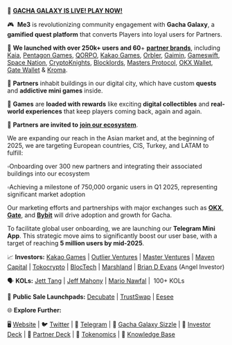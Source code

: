 🎊 [**GACHA GALAXY IS LIVE! PLAY NOW!**](https://gachagalaxy.me3.io/)

🎮  **Me3** is revolutionizing community engagement with **Gacha Galaxy**, a **gamified quest platform** that converts Players into loyal users for Partners.

🎰 **We launched with over 250k+ users and 60**+ [**partner brands**](https://bit.ly/GachaPartnerList), including [Kaia](https://x.com/KaiaChain), [Pentagon Games](https://x.com/PentagonGamesXP), [QORPO](https://x.com/QORPOworld), [Kakao Games](https://x.com/playkakaogames), [Orbler](https://x.com/Orbler1), [Gaimin](https://www.gaimin.gg/), [Gameswift](https://x.com/GameSwift_io), [Space Nation](https://x.com/SpaceNationOL), [CryptoKnights](https://x.com/CryptoknightsHQ), [Blocklords](https://blocklords.com/), [Masters Protocol](https://www.masterprotocol.xyz/), [OKX Wallet](https://www.okx.com/web3), [Gate Wallet](https://www.gate.io/) & [Kroma](https://kroma.network/).

💼 **Partners** inhabit buildings in our digital city, which have custom **quests** and **addictive mini games** inside.

🎁 **Games** are **loaded with rewards** like exciting **digital collectibles** and **real-world experiences** that keep players coming back, again and again.

🤝 **Partners are invited to** [**join our ecosystem**](https://airtable.com/appZ8JrBCaa4Rvqk2/pag0Qf6ueTbRVqgqg/form).


We are expanding our reach in the Asian market and, at the beginning of 2025, we are targeting European countries, CIS, Turkey, and LATAM to fulfill:

▫️Onboarding over 300 new partners and integrating their associated buildings into our ecosystem

▫️Achieving a milestone of 750,000 organic users in Q1 2025, representing significant market adoption


Our marketing efforts and partnerships with major exchanges such as [**OKX**](https://x.com/okx), [**Gate**](https://x.com/gate_io), and [**Bybit**](https://x.com/Bybit_Official) will drive adoption and growth for Gacha.

To facilitate global user onboarding, we are launching our **Telegram Mini App**. This strategic move aims to significantly boost our user base, with a target of reaching **5 million users by mid-2025**.

📈 **Investors:** [Kakao Games](https://x.com/playkakaogames) | [Outlier Ventures](https://x.com/OVioHQ) | [Master Ventures](https://x.com/buildwithMV) | [Maven Capital](https://x.com/mavencapitalio) | [Tokocrypto](https://x.com/Tokocrypto) | [BlocTech](https://x.com/bloctech_invest) | [Marshland](https://x.com/MarshlandGroup) | [Brian D Evans](https://briandevans.com/) (Angel Investor)

🗣 **KOLs:** [Jett Tang](https://x.com/ultrastarter) | [Jeff Mahony](https://www.linkedin.com/in/jeff-mahony-ba8a591/) | [Mario Nawfal](https://x.com/MarioNawfal) |  100+ KOLs

🚀 **Public Sale Launchpads:** [Decubate](https://x.com/decubate) | [TrustSwap](https://x.com/TrustSwap) | [Eesee](https://x.com/eesee_io)

🌐 **Explore Further:** 

🖥 [Website](https://www.me3.io/) | 🐦 [Twitter](https://x.com/Me3Labs) | 💬 [Telegram](https://t.me/Me3Official) | 🎲 [Gacha Galaxy Sizzle](https://www.youtube.com/watch?v=VSGOYaFx_6w) | 📕 [Investor Deck](https://docsend.com/view/rwz6egfqtrzv32kq) | 🎰 [Partner Deck](https://docsend.com/view/egnjmg4fjw2vc2gj) | 🔢 [Tokenomics](https://docsend.com/view/bzkmf7vpcunkhaae) | 🧠 [Knowledge Base](https://help.me3.io/en/)
